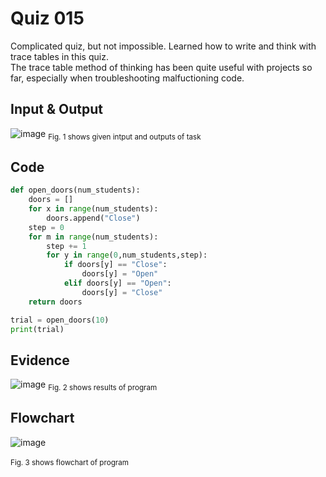 # Quiz 015
Complicated quiz, but not impossible. Learned how to write and think with trace tables in this quiz.<br>
The trace table method of thinking has been quite useful with projects so far, especially when troubleshooting malfuctioning code.

## Input & Output
![image](https://github.com/Amine-Itani/Unit-1/assets/123438294/5fd3d97e-d10f-4462-8437-0b0fe1abdae4)
<sub>Fig. 1 shows given intput and outputs of task
## Code

```py
def open_doors(num_students):
    doors = []
    for x in range(num_students):
        doors.append("Close")
    step = 0
    for m in range(num_students):
        step += 1
        for y in range(0,num_students,step):
            if doors[y] == "Close":
                doors[y] = "Open"
            elif doors[y] == "Open":
                doors[y] = "Close"
    return doors

trial = open_doors(10)
print(trial)
```

## Evidence
![image](https://github.com/Amine-Itani/Unit-1/assets/123438294/13c84584-0845-45bd-8fa9-224ab332b927)
<sub>Fig. 2 shows results of program

## Flowchart
![image](https://github.com/Amine-Itani/Unit-1/assets/123438294/e7007229-a1fd-47b6-9cd8-a6aa45f6aadc)<br>
<br><sub>Fig. 3 shows flowchart of program
